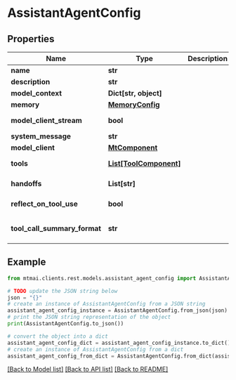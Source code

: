 # AssistantAgentConfig


## Properties

Name | Type | Description | Notes
------------ | ------------- | ------------- | -------------
**name** | **str** |  | 
**description** | **str** |  | 
**model_context** | **Dict[str, object]** |  | [optional] 
**memory** | [**MemoryConfig**](MemoryConfig.md) |  | [optional] 
**model_client_stream** | **bool** |  | [default to False]
**system_message** | **str** |  | [optional] 
**model_client** | [**MtComponent**](MtComponent.md) |  | 
**tools** | [**List[ToolComponent]**](ToolComponent.md) |  | [default to []]
**handoffs** | **List[str]** |  | [default to []]
**reflect_on_tool_use** | **bool** |  | [default to False]
**tool_call_summary_format** | **str** |  | [default to '{result}']

## Example

```python
from mtmai.clients.rest.models.assistant_agent_config import AssistantAgentConfig

# TODO update the JSON string below
json = "{}"
# create an instance of AssistantAgentConfig from a JSON string
assistant_agent_config_instance = AssistantAgentConfig.from_json(json)
# print the JSON string representation of the object
print(AssistantAgentConfig.to_json())

# convert the object into a dict
assistant_agent_config_dict = assistant_agent_config_instance.to_dict()
# create an instance of AssistantAgentConfig from a dict
assistant_agent_config_from_dict = AssistantAgentConfig.from_dict(assistant_agent_config_dict)
```
[[Back to Model list]](../README.md#documentation-for-models) [[Back to API list]](../README.md#documentation-for-api-endpoints) [[Back to README]](../README.md)


